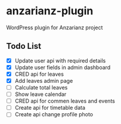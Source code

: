 # anzarianz-plugin
WordPress plugin for Anzarianz project

## Todo List
- [x] Update user api with required details
- [x] Update user fields in admin dashboard
- [x] CRED api for leaves
- [x] Add leaves admin page
- [ ] Calculate total leaves
- [ ] Show leave calendar
- [ ] CRED api for commen leaves and events
- [ ] Create api for timetable data
- [ ] Create api change profile photo